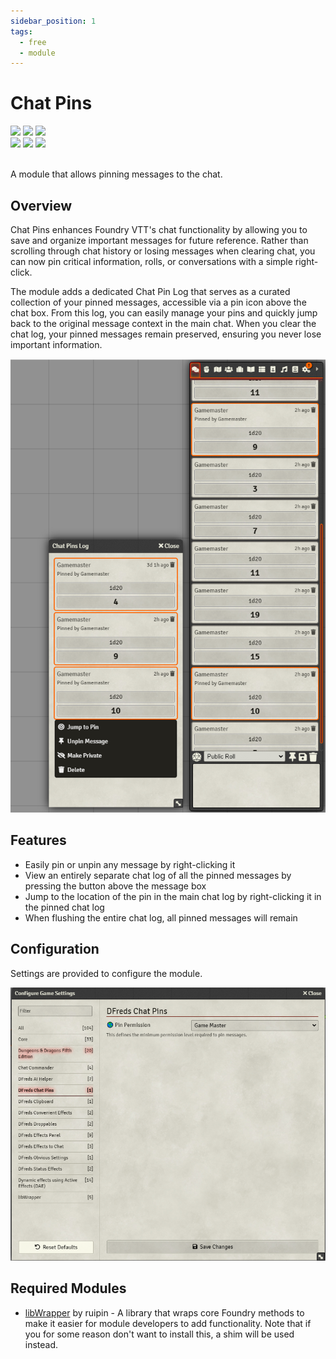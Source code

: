 ```yaml
---
sidebar_position: 1
tags:
  - free
  - module
---
```


# Chat Pins

<img src="https://img.shields.io/badge/Free-00aa00?style=for-the-badge"/>
<img src="https://img.shields.io/badge/Any%20System-00aaaa?style=for-the-badge"/>
<a target="_blank" href="https://foundryvtt.com/packages/dfreds-chat-pins"><img src="https://img.shields.io/badge/Download-2e2e2e?style=for-the-badge"/></a>
<br />
<a target="_blank" href="https://github.com/DFreds/dfreds-chat-pins"><img src="https://img.shields.io/github/v/release/DFreds/dfreds-chat-pins?style=for-the-badge&label=Version"/></a>
<img src="https://img.shields.io/badge/dynamic/json.svg?url=https://raw.githubusercontent.com/DFreds/dfreds-chat-pins/main/static/module.json&label=FVTT&query=$.compatibility.verified&colorB=fe6a1f&style=for-the-badge"/>
<a target="_blank" href="https://forge-vtt.com/bazaar#package=dfreds-chat-pins"><img src="https://img.shields.io/badge/dynamic/json?label=Installs&query=package.installs&suffix=%25&url=https://forge-vtt.com/api/bazaar/package/dfreds-chat-pins&colorB=68a74f&style=for-the-badge"/></a>
<br/>
<br/>

A module that allows pinning messages to the chat.

## Overview

Chat Pins enhances Foundry VTT's chat functionality by allowing you to save and
organize important messages for future reference. Rather than scrolling through
chat history or losing messages when clearing chat, you can now pin critical
information, rolls, or conversations with a simple right-click.

The module adds a dedicated Chat Pin Log that serves as a curated collection of
your pinned messages, accessible via a pin icon above the chat box. From this
log, you can easily manage your pins and quickly jump back to the original
message context in the main chat. When you clear the chat log, your pinned
messages remain preserved, ensuring you never lose important information.

![Chat Pins](./img/chat-pins.png)

## Features

- Easily pin or unpin any message by right-clicking it
- View an entirely separate chat log of all the pinned messages by pressing the button above the message box
- Jump to the location of the pin in the main chat log by right-clicking it in the pinned chat log
- When flushing the entire chat log, all pinned messages will remain

## Configuration

Settings are provided to configure the module.

![Settings](./img/settings.png)

## Required Modules

- [libWrapper](https://foundryvtt.com/packages/lib-wrapper) by ruipin - A
  library that wraps core Foundry methods to make it easier for module
  developers to add functionality. Note that if you for some reason don't want
  to install this, a shim will be used instead.